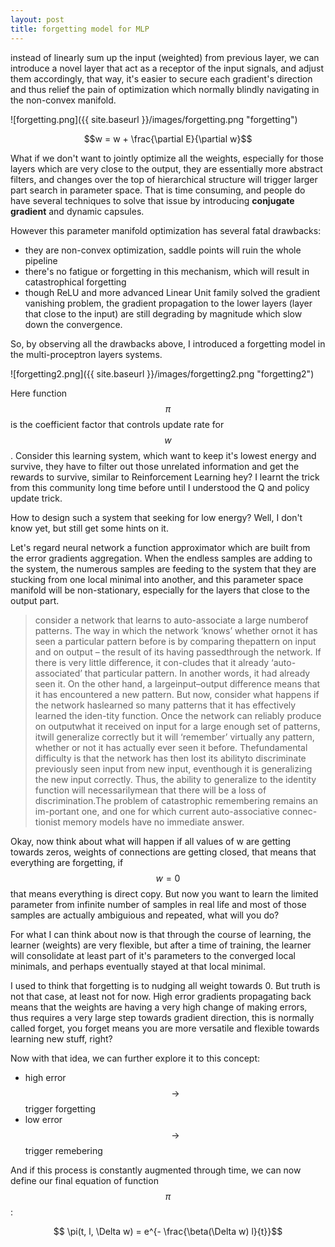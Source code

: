```yaml
---
layout: post
title: forgetting model for MLP
---
```

instead of linearly sum up the input (weighted) from previous layer, we can introduce a novel layer that act as a receptor of the input signals, and adjust them accordingly, that way, it's easier to secure each gradient's direction and thus relief the pain of optimization which normally blindly navigating in the non-convex manifold.

![forgetting.png]({{ site.baseurl }}/images/forgetting.png "forgetting")

$$w = w + \frac{\partial E}{\partial w}$$

What if we don't want to jointly optimize all the weights, especially for those layers which are very close to the output, they are essentially more abstract filters, and changes over the top of hierarchical structure will trigger larger part search in parameter space. That is time consuming, and people do have several techniques to solve that issue by introducing **conjugate gradient** and dynamic capsules.

However this parameter manifold optimization has several fatal drawbacks: 
 - they are non-convex optimization, saddle points will ruin the whole pipeline
 - there's no fatigue or forgetting in this mechanism, which will result in catastrophical forgetting
 - though ReLU and more advanced Linear Unit family solved the gradient vanishing problem, the gradient propagation to the lower layers (layer that close to the input) are still degrading by magnitude which slow down the convergence.
 
So, by observing all the drawbacks above, I introduced a forgetting model in the multi-proceptron layers systems.

![forgetting2.png]({{ site.baseurl }}/images/forgetting2.png "forgetting2")

Here function $$\pi$$ is the coefficient factor that controls update rate for $$w$$. Consider this learning system, which want to keep it's lowest energy and survive, they have to filter out those unrelated information and get the rewards to survive, similar to Reinforcement Learning hey? I learnt the trick from this community long time before until I understood the Q and policy update trick.

How to design such a system that seeking for low energy? Well, I don't know yet, but still get some hints on it.

Let's regard neural network a function approximator which are built from the error gradients aggregation. When the endless samples are adding to the system, the numerous samples are feeding to the system that they are stucking from one local minimal into another, and this parameter space manifold will be non-stationary, especially for the layers that close to the output part.

> consider a network that learns to auto-associate a large numberof patterns. The way in which the network ‘knows’ whether ornot it has seen a particular pattern before is by comparing thepattern on input and on output – the result of its having passedthrough  the  network.  If  there  is  very  little  difference,  it  con-cludes that it already ‘auto-associated’ that particular pattern. In another words, it had already seen it.  On the other hand, a largeinput–output  difference  means  that  it  has  encountered  a  new pattern.  But  now,  consider  what  happens  if  the  network  haslearned so many patterns that it has effectively learned the iden-tity function. Once the network can reliably produce on outputwhat it received on input for a large enough set of patterns, itwill  generalize  correctly  but  it  will  ‘remember’  virtually  any  pattern, whether or not it has actually ever seen it before. Thefundamental difficulty is that the network has then lost its abilityto  discriminate  previously  seen  input  from  new  input,  eventhough  it  is  generalizing  the  new  input  correctly.  Thus,  the  ability  to  generalize  to  the  identity  function  will  necessarilymean that there will be a loss of discrimination.The  problem  of  catastrophic  remembering  remains  an  im-portant one, and one for which current auto-associative connec-tionist memory models have no immediate answer.

Okay, now think about what will happen if all values of w are getting towards zeros, weights of connections are getting closed, that means that everything are forgetting, if $$w = 0$$ that means everything is direct copy. But now you want to learn the limited parameter from infinite number of samples in real life and most of those samples are actually ambiguious and repeated, what will you do?

For what I can think about now is that through the course of learning, the learner (weights) are very flexible, but after a time of training, the learner will consolidate at least part of it's parameters to the converged local minimals, and perhaps eventually stayed at that local minimal.

I used to think that forgetting is to nudging all weight towards 0. But truth is not that case, at least not for now. High error gradients propagating back means that the weights are having a very high change of making errors, thus requires a very large step towards gradient direction, this is normally called forget, you forget means you are more versatile and flexible towards learning new stuff, right?

Now with that idea, we can further explore it to this concept:

 - high error $$\rightarrow$$ trigger forgetting
 - low error $$\rightarrow$$ trigger remebering

And if this process is constantly augmented through time, we can now define our final equation of function $$\pi$$:

$$ \pi(t, l, \Delta w) = e^{- \frac{\beta(\Delta w) l}{t}}$$


